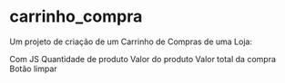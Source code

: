 # carrinho_compra
Um projeto de criação de um Carrinho de Compras de uma Loja:

Com JS
Quantidade de produto
Valor do produto
Valor total da compra
Botão limpar
